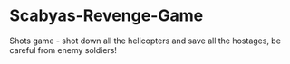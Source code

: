 # Scabyas-Revenge-Game
Shots game - shot down all the helicopters and save all the hostages, be careful from enemy soldiers!
